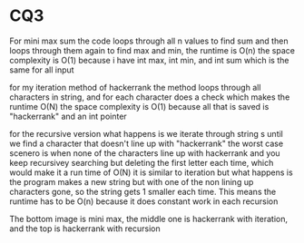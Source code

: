 # CQ3
For mini max sum the code loops through all n values to find sum and then loops through them again to find max and min, the runtime is O(n)
the space complexity is O(1) because i have int max, int min, and int sum which is the same for all input

for my iteration method of hackerrank the method loops through all characters in string, and for each character does a check which makes the runtime O(N) the space complexity is O(1) because all that is saved is "hackerrank" and an int pointer

for the recursive version what happens is we iterate through string s until we find a character that doesn't line up with "hackerrank" the worst case scenero is when none of the characters line up with hackerrank and you keep recursivey searching but deleting the first letter each time, which would make it a run time of O(N) it is similar to iteration but what happens is the program makes a new string but with one of the non lining up characters gone, so the string gets 1 smaller each time. This means the runtime has to be O(n) because it does constant work in each recursion

The bottom image is mini max, the middle one is hackerrank with iteration, and the top is hackerrank with recursion
